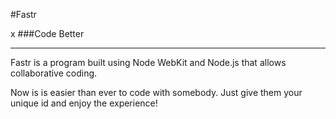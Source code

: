 #Fastr

x
###Code Better

---

Fastr is a program built using Node WebKit and Node.js that allows collaborative coding.

Now is is easier than ever to code with somebody. Just give them your unique id and enjoy the experience!

